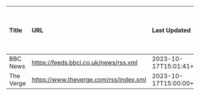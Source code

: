 | Title     | URL                                    | Last Updated              | Podcast   |   Item Count |   Content Length |   The mean number of items per day | Detected feed type version   |
|:----------|:---------------------------------------|:--------------------------|:----------|-------------:|-----------------:|-----------------------------------:|:-----------------------------|
| BBC News  | https://feeds.bbci.co.uk/news/rss.xml  | 2023-10-17T15:01:41+00:00 | False     |           94 |            52924 |                              0.459 | rss20                        |
| The Verge | https://www.theverge.com/rss/index.xml | 2023-10-17T15:00:00+00:00 | False     |           10 |            23496 |                             96.583 | atom10                       |